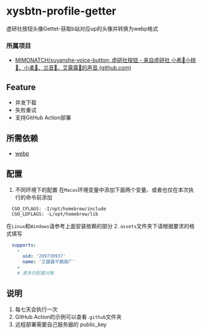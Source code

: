# xysbtn-profile-getter
虚研社按钮头像Gettet-获取b站对应up的头像并转换为webp格式

### 所属项目

- [MIMONATCH/xuyanshe-voice-button: 虚研社按钮 - 来自虚研社 小希🤖小桃🍑、小柔💚、兰音🐇、艾露露🐻的声音 (github.com)](https://github.com/MIMONATCH/xuyanshe-voice-button)

## Feature
- 并发下载
- 失败重试
- 支持GitHub Action部署

## 所需依赖
- [webp](https://developers.google.com/speed/webp/download)

## 配置
1. 不同环境下的配置
在`Macos`环境变量中添加下面两个变量、或者也仅在本次执行的命令前添加
```shell
  CGO_CFLAGS: -I/opt/homebrew/include
  CGO_LDFLAGS: -L/opt/homebrew/lib
```
在`Linux`和`Windows`请参考上面安装依赖的部分
2. `assets`文件夹下请根据要求的格式填写
```yaml
  supports:
    -
      uid: '209730937'
      name: '艾露露干脆面厂'
    -
    # 更多的配置对象
```

## 说明

1. 每七天会执行一次
2. GitHub Action的示例可以查看`.github`文件夹
3. 远程部署需要自己服务器的 public_key
